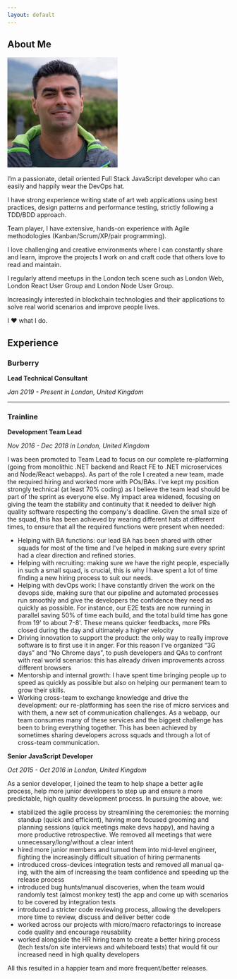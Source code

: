 ```yaml
---
layout: default
---
```


## About Me

<img class="profile-picture" src="me.jpeg">

I’m a passionate, detail oriented Full Stack JavaScript developer who can easily and happily wear the DevOps hat.

I have strong experience writing state of art web applications using best
practices, design patterns and performance testing, strictly following a TDD/BDD approach.

Team player, I have extensive, hands-on experience with Agile methodologies
(Kanban/Scrum/XP/pair programming).

I love challenging and creative environments where I can constantly share and learn, improve
the projects I work on and craft code that others love to read and maintain.

I regularly attend meetups in the London tech scene such as London Web, London React
User Group and London Node User Group.

Increasingly interested in blockchain technologies and their applications to solve real world scenarios and improve people lives.

I ♥ what I do.

## Experience

### Burberry

**Lead Technical Consultant**

_Jan 2019 - Present in London, United Kingdom_

---

### Trainline

**Development Team Lead**

_Nov 2016 - Dec 2018 in London, United Kingdom_

I was been promoted to Team Lead to focus on our complete re-platforming (going
from monolithic .NET backend and React FE to .NET microservices and Node/React
webapps). As part of the role I created a new team, made the required hiring and worked more with POs/BAs. I’ve kept my position strongly technical (at least 70% coding) as I believe the team lead should be part of the sprint as everyone else. My impact area widened, focusing on giving the team the stability and continuity that it needed to deliver high quality software respecting the company's deadline. Given the small size of the squad, this has been achieved by wearing different hats at different times, to ensure that all the required functions were present when needed:

- Helping with BA functions: our lead BA has been shared with other squads for
  most of the time and I've helped in making sure every sprint had a clear
  direction and refined stories.
- Helping with recruiting: making sure we have the right people, especially in
  such a small squad, is crucial, this is why I have spent a lot of time finding a
  new hiring process to suit our needs.
- Helping with devOps work: I have constantly driven the work on the devops
  side, making sure that our pipeline and automated processes run smoothly
  and give the developers the confidence they need as quickly as possible. For
  instance, our E2E tests are now running in parallel saving 50% of time each
  build, and the total build time has gone from 19' to about 7-8'. These means
  quicker feedbacks, more PRs closed during the day and ultimately a higher
  velocity
- Driving innovation to support the product: the only way to really improve
  software is to first use it in anger. For this reason I've organized “3G days”
  and “No Chrome days”, to push developers and QAs to confront with real
  world scenarios: this has already driven improvements across different
  browsers
- Mentorship and internal growth: I have spent time bringing people up to
  speed as quickly as possible but also on helping our permanent team to grow
  their skills.
- Working cross-team to exchange knowledge and drive the development: our
  re-platforming has seen the rise of micro services and with them, a new set
  of communication challenges. As a webapp, our team consumes many of
  these services and the biggest challenge has been to bring everything
  together. This has been achieved by sometimes sharing developers across
  squads and through a lot of cross-team communication.

**Senior JavaScript Developer**

_Oct 2015 - Oct 2016 in London, United Kingdom_

As a senior developer, I joined the team to help shape a better agile process, help more junior developers to step up and ensure a more predictable, high quality development process. In pursuing the above, we:

- stabilized the agile process by streamlining the ceremonies: the morning standup (quick and efficient), having more focused grooming and planning sessions (quick meetings make devs happy), and having a more productive retrospective. We removed all meetings that were unnecessary/long/without a clear intent
- hired more junior members and turned them into mid-level engineer, fighting the increasingly difficult situation of hiring permanents
- introduced cross-devices integration tests and removed all manual qa-ing, with the aim of increasing the team confidence and speeding up the release process
- introduced bug hunts/manual discoveries, when the team would randomly test (almost monkey test) the app and come up with scenarios to be covered by integration tests
- introduced a stricter code reviewing process, allowing the developers more time to review, discuss and deliver better code
- worked across our projects with micro/macro refactorings to increase code quality and encourage reusability
- worked alongside the HR hiring team to create a better hiring process (tech tests/on site interviews and whiteboard tests) that would fit our increased need in high quality developers

All this resulted in a happier team and more frequent/better releases.
